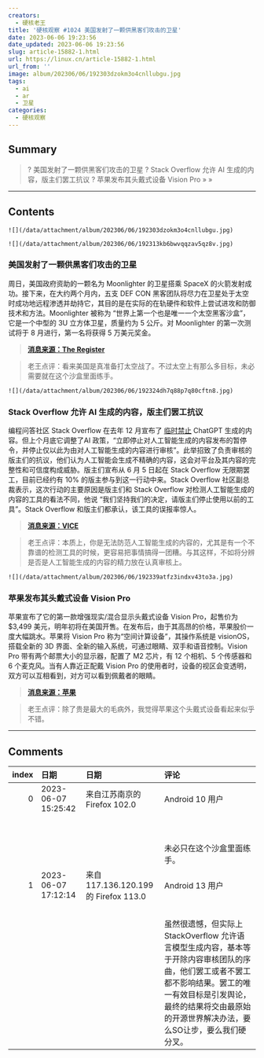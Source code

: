 ```yaml
---
creators:
  - 硬核老王
title: '硬核观察 #1024 美国发射了一颗供黑客们攻击的卫星'
date: 2023-06-06 19:23:56
date_updated: 2023-06-06 19:23:56
slug: article-15882-1.html
url: https://linux.cn/article-15882-1.html
url_from: ''
image: album/202306/06/192303dzokm3o4cnllubgu.jpg
tags:
  - ai
  - ar
  - 卫星
categories:
  - 硬核观察
---
```


## Summary

> ? 美国发射了一颗供黑客们攻击的卫星
> ? Stack Overflow 允许 AI 生成的内容，版主们罢工抗议
> ? 苹果发布其头戴式设备 Vision Pro
> » 
> »

***

<!-- more -->

## Contents

`![](/data/attachment/album/202306/06/192303dzokm3o4cnllubgu.jpg)`

`![](/data/attachment/album/202306/06/192313kb6bwvqqzav5qz8v.jpg)`

### 美国发射了一颗供黑客们攻击的卫星

周日，美国政府资助的一颗名为 Moonlighter 的卫星搭乘 SpaceX 的火箭发射成功。接下来，在大约两个月内，五支 DEF CON 黑客团队将尽力在卫星处于太空时成功地远程渗透并劫持它，其目的是在实际的在轨硬件和软件上尝试进攻和防御技术和方法。Moonlighter 被称为 “世界上第一个也是唯一一个太空黑客沙盒”，它是一个中型的 3U 立方体卫星，质量约为 5 公斤。对 Moonlighter 的第一次测试将于 8 月进行，第一名将获得 5 万美元奖金。

> 
> **[消息来源：The Register](https://www.theregister.com/2023/06/03/moonlighter_satellite_hacking)**
> 
> 
> 

> 
> 老王点评：看来美国是真准备打太空战了。不过太空上有那么多目标，未必需要就在这个沙盒里面练手。
> 
> 
> 

`![](/data/attachment/album/202306/06/192324dh7q88p7q80cftn8.jpg)`

### Stack Overflow 允许 AI 生成的内容，版主们罢工抗议

编程问答社区 Stack Overflow 在去年 12 月宣布了 [临时禁止](https://linux.cn/article-15320-1.html) ChatGPT 生成的内容。但上个月底它调整了AI 政策，“立即停止对人工智能生成的内容发布的暂停令，并停止仅以此为由对人工智能生成的内容进行审核”。此举招致了负责审核的版主们的抗议，他们认为人工智能会生成不精确的内容，这会对平台及其内容的完整性和可信度构成威胁。版主们宣布从 6 月 5 日起在 Stack Overflow 无限期罢工，目前已经约有 10% 的版主参与到这一行动中来。Stack Overflow 社区副总裁表示，这次行动的主要原因是版主们和 Stack Overflow 对检测人工智能生成的内容的工具的看法不同，他说 “我们坚持我们的决定，请版主们停止使用以前的工具”。Stack Overflow 和版主们都承认，该工具的误报率惊人。

> 
> **[消息来源：VICE](https://www.vice.com/en/article/4a33dj/stack-overflow-moderators-are-striking-to-stop-garbage-ai-content-from-flooding-the-site)**
> 
> 
> 

> 
> 老王点评：本质上，你是无法防范人工智能生成的内容的，尤其是有一个不靠谱的检测工具的时候，更容易把事情搞得一团糟。与其这样，不如将分辨是否是人工智能生成的内容的精力放在认真审核上。
> 
> 
> 

`![](/data/attachment/album/202306/06/192339atfz3indxv43to3a.jpg)`

### 苹果发布其头戴式设备 Vision Pro

苹果宣布了它的第一款增强现实/混合显示头戴式设备 Vision Pro，起售价为 $3,499 美元，明年初将在美国开售。在发布后，由于其高昂的价格，苹果股价一度大幅跳水。苹果将 Vision Pro 称为“空间计算设备”，其操作系统是 visionOS，搭载全新的 3D 界面、全新的输入系统，可通过眼睛、双手和语音控制。Vision Pro 带有两个邮票大小的显示器，配置了 M2 芯片，有 12 个相机、5 个传感器和 6 个麦克风。当有人靠近正配戴 Vision Pro 的使用者时，设备的视区会变透明，双方可以互相看到，对方可以看到佩戴者的眼睛。

> 
> **[消息来源：苹果](https://www.apple.com.cn/newsroom/2023/06/introducing-apple-vision-pro/)**
> 
> 
> 

> 
> 老王点评：除了贵是最大的毛病外，我觉得苹果这个头戴式设备看起来似乎不错。
> 
> 
>

***

## Comments

|   index | 日期                | 日期                                                | 评论                                                                                                                                                                                                                                                                                                                                |
|--------:|:--------------------|:----------------------------------------------------|:------------------------------------------------------------------------------------------------------------------------------------------------------------------------------------------------------------------------------------------------------------------------------------------------------------------------------------|
|       0 | 2023-06-07 15:25:42 | 来自江苏南京的 Firefox 102.0|Android 10 用户        | 未必需要就在这个沙盒里面练手。<br />                                                                                                                                                                                          |
|         |                     |                                                     | <br />                                                                                                                                                                                                                        |
|         |                     |                                                     | <br />                                                                                                                                                                                                                        |
|         |                     |                                                     | 未必只在这个沙盒里面练手。                                                                                                                                                                                                                 |
|       1 | 2023-06-07 17:12:14 | 来自117.136.120.199的 Firefox 113.0|Android 13 用户 | 很遗憾，『不如将分辨是否是人工智能生成的内容的精力放在认真审核上。』这个客观上做不到。语言模型生成内容能直接击穿任何内容审核，除非你的内容审核也是语言模型，这就导致连内容审核都不可信，等于没有审核。<br />                  |
|         |                     |                                                     | <br />                                                                                                                                                                                                                        |
|         |                     |                                                     | 虽然很遗憾，但实际上 StackOverflow 允许语言模型生成内容，基本等于开除内容审核团队的序曲，他们罢工或者不罢工都不影响结果。罢工的唯一有效目标是引发舆论，最终的结果将交由最原始的开源世界解决办法，要么SO让步，要么我们硬分叉。                                                                                                       |
